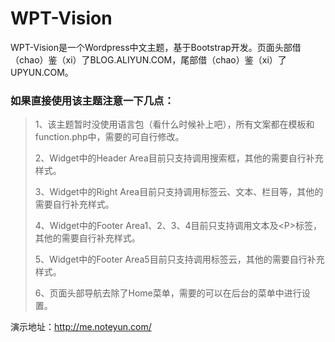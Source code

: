 WPT-Vision
==========
WPT-Vision是一个Wordpress中文主题，基于Bootstrap开发。页面头部借（chao）鉴（xi）了BLOG.ALIYUN.COM，尾部借（chao）鉴（xi）了UPYUN.COM。

### 如果直接使用该主题注意一下几点： 
>
> 1、该主题暂时没使用语言包（看什么时候补上吧），所有文案都在模板和function.php中，需要的可自行修改。
>
> 2、Widget中的Header Area目前只支持调用搜索框，其他的需要自行补充样式。
>
> 3、Widget中的Right Area目前只支持调用标签云、文本、栏目等，其他的需要自行补充样式。
>
> 4、Widget中的Footer Area1、2、3、4目前只支持调用文本及\<P\>标签，其他的需要自行补充样式。
>
> 5、Widget中的Footer Area5目前只支持调用标签云，其他的需要自行补充样式。
>
> 6、页面头部导航去除了Home菜单，需要的可以在后台的菜单中进行设置。

演示地址：http://me.noteyun.com/
